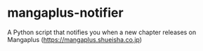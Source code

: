 # mangaplus-notifier
A Python script that notifies you when a new chapter releases on Mangaplus (https://mangaplus.shueisha.co.jp)
